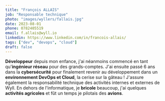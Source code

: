 ```yaml
---
title: "François ALLAIS"
job: "Responsable technique"
photo: "images/wyllers/fallais.jpg"
date: 2023-08-01
phone: 0782405519
email: f.allais@wyll.io
linkedin: https://www.linkedin.com/in/francois-allais/
tags: ["dev", "devops", "cloud"]
draft: false
---
```


**Développeur** depuis mon enfance, j'ai néanmoins commencé en tant qu'**ingénieur réseau** pour des grands-comptes. J'ai ensuite passé 6 ans dans la **cybersécurité** pour finalement revenir au développement dans un **environnement DevOps et Cloud**, la cerise sur la gâteau ! J'assure également la responsabilité technique des activités internes et externes de Wyll. En dehors de l'informatique, je **bricole** beaucoup, j'ai quelques **activités agricoles** et fût un temps je pilotais des **avions**.